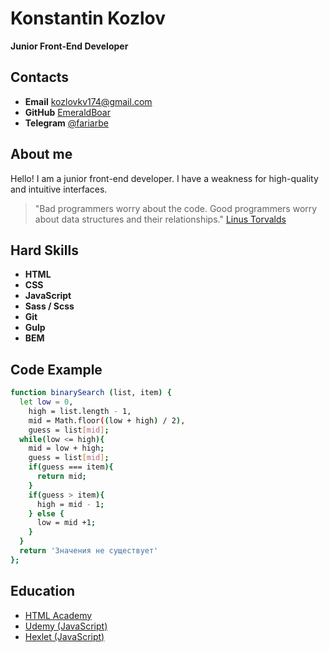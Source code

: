 # Konstantin Kozlov
__Junior Front-End Developer__
## Contacts

- __Email__ kozlovkv174@gmail.com
- __GitHub__ [EmeraldBoar](https://github.com/EmeraldBoar)
- __Telegram__  [@fariarbe](https://t.me/fariarbe)

## About me
Hello! I am a junior front-end developer. I have a weakness for high-quality and intuitive interfaces.

> "Bad programmers worry about the code. Good programmers worry about data structures and their relationships." [Linus Torvalds](https://en.wikipedia.org/wiki/Linus_Torvalds)


## Hard Skills

- __HTML__
- __CSS__
- __JavaScript__
- __Sass / Scss__
- __Git__
- __Gulp__
- __BEM__
## Code Example

```sh
function binarySearch (list, item) {
  let low = 0,
    high = list.length - 1,
    mid = Math.floor((low + high) / 2),
    guess = list[mid];
  while(low <= high){
    mid = low + high;
    guess = list[mid];
    if(guess === item){
      return mid;
    }
    if(guess > item){
      high = mid - 1;
    } else {
      low = mid +1;
    }
  }
  return 'Значения не существует'
};
```

## Education

- [HTML Academy](https://htmlacademy.ru/)
- [Udemy (JavaScript)](https://www.udemy.com/course/javascript_full/)
- [Hexlet (JavaScript)](https://ru.hexlet.io/categories/javascript/courses)